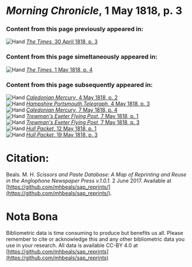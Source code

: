 # *Morning Chronicle*, 1 May 1818, p. 3  
  
### Content from this page previously appeared in:  
![Hand](http://scissorsandpaste.net/wp-content/uploads/2017/06/smallhandpointer.png) [*The Times*, 30 April 1818, p. 3](https://mhbeals.github.io/sap_html/The-Times/The-Times-30-April-1818-p-3)  
  
### Content from this page simeltaneously appeared in:  
![Hand](http://scissorsandpaste.net/wp-content/uploads/2017/06/smallhandpointer.png) [*The Times*, 1 May 1818, p. 4](https://mhbeals.github.io/sap_html/The-Times/The-Times-1-May-1818-p-4)  
  
### Content from this page subsequently appeared in:  
![Hand](http://scissorsandpaste.net/wp-content/uploads/2017/06/smallhandpointer.png) [*Caledonian Mercury*, 4 May 1818, p. 2](https://mhbeals.github.io/sap_html/Caledonian-Mercury/Caledonian-Mercury-4-May-1818-p-2)  
![Hand](http://scissorsandpaste.net/wp-content/uploads/2017/06/smallhandpointer.png) [*Hampshire Portsmouth Telegraph*, 4 May 1818, p. 3](https://mhbeals.github.io/sap_html/Hampshire-Portsmouth-Telegraph/Hampshire-Portsmouth-Telegraph-4-May-1818-p-3)  
![Hand](http://scissorsandpaste.net/wp-content/uploads/2017/06/smallhandpointer.png) [*Caledonian Mercury*, 7 May 1818, p. 4](https://mhbeals.github.io/sap_html/Caledonian-Mercury/Caledonian-Mercury-7-May-1818-p-4)  
![Hand](http://scissorsandpaste.net/wp-content/uploads/2017/06/smallhandpointer.png) [*Trewman's Exeter Flying Post*, 7 May 1818, p. 1](https://mhbeals.github.io/sap_html/Trewman's-Exeter-Flying-Post/Trewman's-Exeter-Flying-Post-7-May-1818-p-1)  
![Hand](http://scissorsandpaste.net/wp-content/uploads/2017/06/smallhandpointer.png) [*Trewman's Exeter Flying Post*, 7 May 1818, p. 3](https://mhbeals.github.io/sap_html/Trewman's-Exeter-Flying-Post/Trewman's-Exeter-Flying-Post-7-May-1818-p-3)  
![Hand](http://scissorsandpaste.net/wp-content/uploads/2017/06/smallhandpointer.png) [*Hull Packet*, 12 May 1818, p. 1](https://mhbeals.github.io/sap_html/Hull-Packet/Hull-Packet-12-May-1818-p-1)  
![Hand](http://scissorsandpaste.net/wp-content/uploads/2017/06/smallhandpointer.png) [*Hull Packet*, 19 May 1818, p. 3](https://mhbeals.github.io/sap_html/Hull-Packet/Hull-Packet-19-May-1818-p-3)  


# Citation: 

Beals. M. H. *Scissors and Paste Database: A Map of Reprinting and Reuse in the Anglophone Newspaper Press v.1.0.1.* 2 June 2017. Available at [https://github.com/mhbeals/sap_reprints/](https://github.com/mhbeals/sap_reprints/). 

# Nota Bona

Bibliometric data is time consuming to produce but benefits us all. Please remember to cite or acknowledge this and any other bibliometric data you use in your research. All data is available CC-BY 4.0 at [https://github.com/mhbeals/sap_reprints](https://github.com/mhbeals/sap_reprints)
